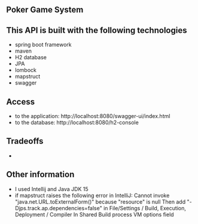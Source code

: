 ## Poker Game System

## This API is built with the following technologies
- spring boot framework
- maven
- H2 database
- JPA
- lombock
- mapstruct
- swagger

## Access
- to the application: http://localhost:8080/swagger-ui/index.html
- to the database: http://localhost:8080/h2-console

## Tradeoffs
- 
## Other information
- I used Intellij and Java JDK 15
- if mapstruct raises the following error in IntelliJ:
  Cannot invoke "java.net.URL.toExternalForm()" because "resource" is null
  Then add "-Djps.track.ap.dependencies=false" in File/Settings / Build, Execution, Deployment / Compiler 
In Shared Build process VM options field

